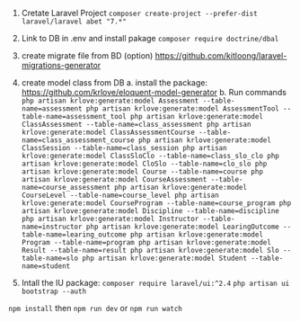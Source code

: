 
1. Cretate Laravel Project
`composer create-project --prefer-dist laravel/laravel abet "7.*"`
2. Link to DB in .env and install pakage `composer require doctrine/dbal`


3. create migrate file from BD (option)
https://github.com/kitloong/laravel-migrations-generator

4. create model class from DB
a. install the package: https://github.com/krlove/eloquent-model-generator
b. Run commands
`
php artisan krlove:generate:model Assessment --table-name=assessment
php artisan krlove:generate:model AssessmentTool --table-name=assessment_tool
php artisan krlove:generate:model ClassAssessment --table-name=class_assessment
php artisan krlove:generate:model ClassAssessmentCourse --table-name=class_assessment_course
php artisan krlove:generate:model ClassSession --table-name=class_session
php artisan krlove:generate:model ClassSloClo --table-name=class_slo_clo
php artisan krlove:generate:model CloSlo --table-name=clo_slo
php artisan krlove:generate:model Course --table-name=course
php artisan krlove:generate:model CourseAssessment --table-name=course_assessment
php artisan krlove:generate:model CourseLevel --table-name=course_level
php artisan krlove:generate:model CourseProgram --table-name=course_program
php artisan krlove:generate:model Discipline --table-name=discipline
php artisan krlove:generate:model Instructor --table-name=instructor
php artisan krlove:generate:model LearingOutcome --table-name=learing_outcome
php artisan krlove:generate:model Program --table-name=program
php artisan krlove:generate:model Result --table-name=result
php artisan krlove:generate:model Slo --table-name=slo
php artisan krlove:generate:model Student --table-name=student
`


5. Intall the IU package:
`composer require laravel/ui:^2.4`
`php artisan ui bootstrap --auth`

`npm install`
then
`npm run dev`
or
`npm run watch`

